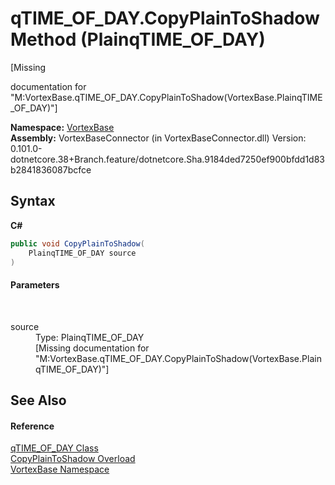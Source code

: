 # qTIME_OF_DAY.CopyPlainToShadow Method (PlainqTIME_OF_DAY)
 

\[Missing <summary> documentation for "M:VortexBase.qTIME_OF_DAY.CopyPlainToShadow(VortexBase.PlainqTIME_OF_DAY)"\]

**Namespace:**&nbsp;<a href="N_VortexBase.md">VortexBase</a><br />**Assembly:**&nbsp;VortexBaseConnector (in VortexBaseConnector.dll) Version: 0.101.0-dotnetcore.38+Branch.feature/dotnetcore.Sha.9184ded7250ef900bfdd1d83b2841836087bcfce

## Syntax

**C#**<br />
``` C#
public void CopyPlainToShadow(
	PlainqTIME_OF_DAY source
)
```


#### Parameters
&nbsp;<dl><dt>source</dt><dd>Type: PlainqTIME_OF_DAY<br />\[Missing <param name="source"/> documentation for "M:VortexBase.qTIME_OF_DAY.CopyPlainToShadow(VortexBase.PlainqTIME_OF_DAY)"\]</dd></dl>

## See Also


#### Reference
<a href="T_VortexBase_qTIME_OF_DAY.md">qTIME_OF_DAY Class</a><br /><a href="Overload_VortexBase_qTIME_OF_DAY_CopyPlainToShadow.md">CopyPlainToShadow Overload</a><br /><a href="N_VortexBase.md">VortexBase Namespace</a><br />